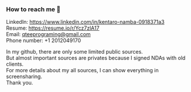 ### How to reach me 👋

LinkedIn: <a href="https://www.linkedin.com/in/kentaro-namba-0918371a3/" target="blank">https://www.linkedin.com/in/kentaro-namba-0918371a3</a><br/>
Resume: <a href="https://resume.io/r/Ycz7zlA17" target="blank">https://resume.io/r/Ycz7zlA17</a><br/>
Email: <a href="mailto:qteeprograming@gmail.com" target="blank">qteeprograming@gmail.com</a><br/>
Phone number: +1 2012049170<br/>

In my github, there are only some limited public sources.<br/>
But almost important sources are privates because I signed NDAs with old clients.<br/>
For more details about my all sources, I can show everything in screensharing.<br/>
Thank you.<br/>

<!--
**BestItPartner/BestItPartner** is a ✨ _special_ ✨ repository because its `README.md` (this file) appears on your GitHub profile.
Here are some ideas to get you started:

- 🔭 I’m currently working on ...
- 🌱 I’m currently learning ...
- 👯 I’m looking to collaborate on ...
- 🤔 I’m looking for help with ...
- 💬 Ask me about ...
- 📫 How to reach me: ...
- 😄 Pronouns: ...
- ⚡ Fun fact: ...
-->
